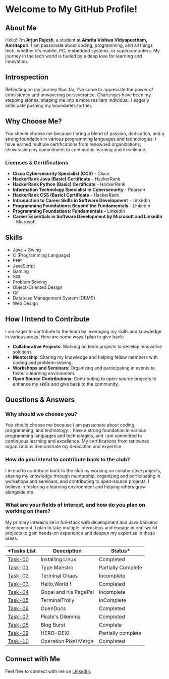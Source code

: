 # Welcome to My GitHub Profile!

## About Me

Hello! I'm **Arjun Rajesh**, a student at **Amrita Vishwa Vidyapeetham, Amritapuri**. I am passionate about coding, programming, and all things tech, whether it's mobile, PC, embedded systems, or supercomputers. My journey in the tech world is fueled by a deep love for learning and innovation.

## Introspection
Reflecting on my journey thus far, I've come to appreciate the power of consistency and unwavering perseverance. Challenges have been my stepping stones, shaping me into a more resilient individual. I eagerly anticipate pushing my boundaries further.

## Why Choose Me?

You should choose me because I bring a blend of passion, dedication, and a strong foundation in various programming languages and technologies. I have earned multiple certifications from renowned organizations, showcasing my commitment to continuous learning and excellence.

### Licenses & Certifications

- **Cisco Cybersecurity Specialist (CCS)** - Cisco
- **HackerRank Java (Basic) Certificate** - HackerRank
- **HackerRank Python (Basic) Certificate** - HackerRank
- **Information Technology Specialist in Cybersecurity** - Pearson
- **HackerRank CSS (Basic) Certificate** - HackerRank
- **Introduction to Career Skills in Software Development** - LinkedIn
- **Programming Foundations: Beyond the Fundamentals** - LinkedIn
- **Programming Foundations: Fundamentals** - LinkedIn
- **Career Essentials in Software Development by Microsoft and LinkedIn** - Microsoft

## Skills

- Java + Swing
- C (Programming Language)
- PHP
- JavaScript
- Gaming
- SQL
- Problem Solving
- Object-Oriented Design
- Git
- Database Management System (DBMS)
- Web Design

## How I Intend to Contribute

I am eager to contribute to the team by leveraging my skills and knowledge in various areas. Here are some ways I plan to give back:

- **Collaborative Projects**: Working on team projects to develop innovative solutions.
- **Mentorship**: Sharing my knowledge and helping fellow members with coding and problem-solving.
- **Workshops and Seminars**: Organizing and participating in events to foster a learning environment.
- **Open Source Contributions**: Contributing to open-source projects to enhance my skills and give back to the community.

## Questions & Answers

### Why should we choose you?

You should choose me because I am passionate about coding, programming, and technology. I have a strong foundation in various programming languages and technologies, and I am committed to continuous learning and excellence. My certifications from renowned organizations demonstrate my dedication and expertise.

### How do you intend to contribute back to the club?

I intend to contribute back to the club by working on collaborative projects, sharing my knowledge through mentorship, organizing and participating in workshops and seminars, and contributing to open-source projects. I believe in fostering a learning environment and helping others grow alongside me.

### What are your fields of interest, and how do you plan on working on them?

My primary interests lie in full-stack web development and Java backend development. I plan to take multiple internships and engage in real-world projects to gain hands-on experience and deepen my expertise in these areas.




*Tasks List|Description|Status*
--------------|---------------|---------------
[Task-00](https://github.com/arjunr24-su/amfoss-tasks/tree/main/task-00)|Installing Linux|Completed
[Task-01](https://github.com/arjunr24-su/amfoss-tasks/tree/main/task-01)|Type Maestro|Partially Complete
[Task-02](https://github.com/arjunr24-su/amfoss-tasks/tree/main/task-02)|Terminal Chaos|Incomplete
[Task-03](https://github.com/arjunr24-su/amfoss-tasks/tree/main/task-03)|Hello,World !|Completed
[Task-04](https://github.com/arjunr24-su/amfoss-tasks/tree/main/task-04)|Gopal and his PagePal|Incomplete
[Task-05](https://github.com/arjunr24-su/amfoss-tasks/tree/main/task-05)|TerminalTrolly|InComplete
[Task-06](https://github.com/arjunr24-su/amfoss-tasks/tree/main/task-06)|OpenDocs|Completed
[Task-07](https://github.com/arjunr24-su/amfoss-tasks/tree/main/task-07)|Pirate's Dilemma|Completed
[Task-08](https://github.com/arjunr24-su/amfoss-tasks/tree/main/task-08)|Blog Burst|Complete
[Task-09](https://github.com/arjunr24-su/amfoss-tasks/tree/main/task-09)|HERO-DEX!|Partially complete
[Task-10](https://github.com/arjunr24-su/amfoss-tasks/tree/main/task-10)|Operation Pixel Merge|Completed

## Connect with Me

Feel free to connect with me on [LinkedIn](https://www.linkedin.com/in/arjun-rajesh-30860728b/).

